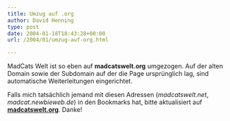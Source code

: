 ```yaml
---
title: Umzug auf .org
author: David Henning
type: post
date: 2004-01-18T18:43:28+00:00
url: /2004/01/umzug-auf-org.html

---
```

MadCats Welt ist so eben auf **madcatswelt.org** umgezogen. Auf der alten Domain sowie der Subdomain auf der die Page ursprünglich lag, sind automatische Weiterleitungen eingerichtet.
  
Falls mich tatsächlich jemand mit diesen Adressen (_madcatswelt.net_, _madcat.newbieweb.de_) in den Bookmarks hat, bitte aktualisiert auf [**madcatswelt.org**][1]. Danke!

 [1]: https://www.madcatswelt.org